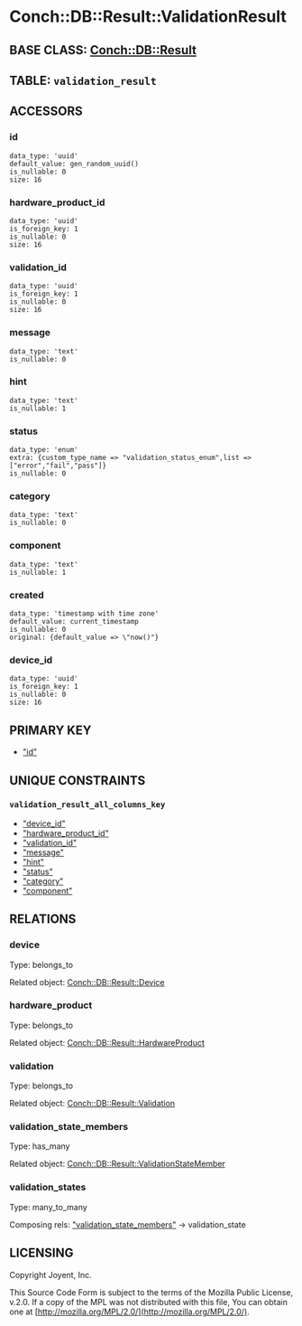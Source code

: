 # Conch::DB::Result::ValidationResult

## BASE CLASS: [Conch::DB::Result](../modules/Conch%3A%3ADB%3A%3AResult)

## TABLE: `validation_result`

## ACCESSORS

### id

```
data_type: 'uuid'
default_value: gen_random_uuid()
is_nullable: 0
size: 16
```

### hardware\_product\_id

```
data_type: 'uuid'
is_foreign_key: 1
is_nullable: 0
size: 16
```

### validation\_id

```
data_type: 'uuid'
is_foreign_key: 1
is_nullable: 0
size: 16
```

### message

```
data_type: 'text'
is_nullable: 0
```

### hint

```
data_type: 'text'
is_nullable: 1
```

### status

```
data_type: 'enum'
extra: {custom_type_name => "validation_status_enum",list => ["error","fail","pass"]}
is_nullable: 0
```

### category

```
data_type: 'text'
is_nullable: 0
```

### component

```
data_type: 'text'
is_nullable: 1
```

### created

```
data_type: 'timestamp with time zone'
default_value: current_timestamp
is_nullable: 0
original: {default_value => \"now()"}
```

### device\_id

```
data_type: 'uuid'
is_foreign_key: 1
is_nullable: 0
size: 16
```

## PRIMARY KEY

- ["id"](#id)

## UNIQUE CONSTRAINTS

### `validation_result_all_columns_key`

- ["device\_id"](#device_id)
- ["hardware\_product\_id"](#hardware_product_id)
- ["validation\_id"](#validation_id)
- ["message"](#message)
- ["hint"](#hint)
- ["status"](#status)
- ["category"](#category)
- ["component"](#component)

## RELATIONS

### device

Type: belongs\_to

Related object: [Conch::DB::Result::Device](../modules/Conch%3A%3ADB%3A%3AResult%3A%3ADevice)

### hardware\_product

Type: belongs\_to

Related object: [Conch::DB::Result::HardwareProduct](../modules/Conch%3A%3ADB%3A%3AResult%3A%3AHardwareProduct)

### validation

Type: belongs\_to

Related object: [Conch::DB::Result::Validation](../modules/Conch%3A%3ADB%3A%3AResult%3A%3AValidation)

### validation\_state\_members

Type: has\_many

Related object: [Conch::DB::Result::ValidationStateMember](../modules/Conch%3A%3ADB%3A%3AResult%3A%3AValidationStateMember)

### validation\_states

Type: many\_to\_many

Composing rels: ["validation\_state\_members"](#validation_state_members) -> validation\_state

## LICENSING

Copyright Joyent, Inc.

This Source Code Form is subject to the terms of the Mozilla Public License,
v.2.0. If a copy of the MPL was not distributed with this file, You can obtain
one at [http://mozilla.org/MPL/2.0/](http://mozilla.org/MPL/2.0/).
